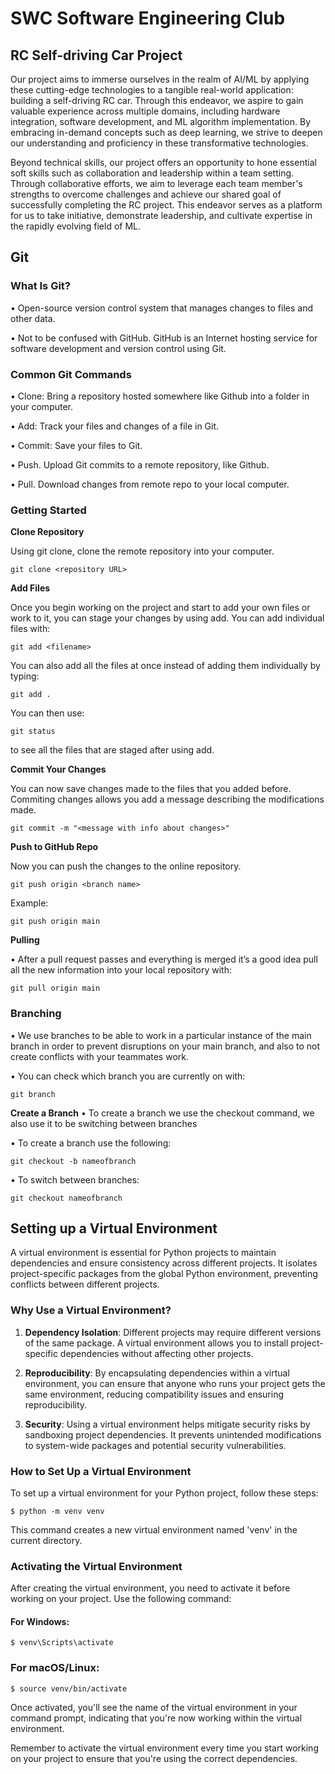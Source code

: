 # SWC Software Engineering Club

## RC Self-driving Car Project

Our project aims to immerse ourselves in the realm of AI/ML by applying these cutting-edge technologies to a tangible real-world application: building a self-driving RC car. Through this endeavor, we aspire to gain valuable experience across multiple domains, including hardware integration, software development, and ML algorithm implementation. By embracing in-demand concepts such as deep learning, we strive to deepen our understanding and proficiency in these transformative technologies.

Beyond technical skills, our project offers an opportunity to hone essential soft skills such as collaboration and leadership within a team setting. Through collaborative efforts, we aim to leverage each team member's strengths to overcome challenges and achieve our shared goal of successfully completing the RC project. This endeavor serves as a platform for us to take initiative, demonstrate leadership, and cultivate expertise in the rapidly evolving field of ML.

## Git

### What Is Git?

• Open-source version control system that manages changes to files
and other data.

• Not to be confused with GitHub. GitHub is an Internet hosting service
for software development and version control using Git.

### Common Git Commands

• Clone: Bring a repository hosted somewhere like Github into a folder
in your computer.

• Add: Track your files and changes of a file in Git.

• Commit: Save your files to Git.

• Push. Upload Git commits to a remote repository, like Github.

• Pull. Download changes from remote repo to your local computer.

### Getting Started

**Clone Repository**

Using git clone, clone the remote repository into your computer.

```console
git clone <repository URL>
```

**Add Files**

Once you begin working on the project and start to add your own files or work to it, you can stage your changes by using add. You can add individual files with:

```console
git add <filename>
```

You can also add all the files at once instead of adding them individually by typing:

```console
git add .
```

You can then use:

```console
git status
```

to see all the files that are staged after using add.

**Commit Your Changes**

You can now save changes made to the files that you added before. Commiting changes allows you add a message describing the modifications made.

```console
git commit -m "<message with info about changes>"
```

**Push to GitHub Repo**

Now you can push the changes to the online repository.

```console
git push origin <branch name>
```

Example:

```console
git push origin main
```

**Pulling**

• After a pull request passes and everything is merged it’s a good idea
pull all the new information into your local repository with:

```console
git pull origin main
```

### Branching

• We use branches to be able to work in a particular instance of the
main branch in order to prevent disruptions on your main branch, and
also to not create conflicts with your teammates work.

• You can check which branch you are currently on with:

```console
git branch
```

**Create a Branch**
• To create a branch we use the checkout command, we also use it to
be switching between branches

• To create a branch use the following:

```console
git checkout -b nameofbranch
```

• To switch between branches:

```console
git checkout nameofbranch
```

## Setting up a Virtual Environment

A virtual environment is essential for Python projects to maintain dependencies and ensure consistency across different projects. It isolates project-specific packages from the global Python environment, preventing conflicts between different projects.

### Why Use a Virtual Environment?

1. **Dependency Isolation**: Different projects may require different versions of the same package. A virtual environment allows you to install project-specific dependencies without affecting other projects.

2. **Reproducibility**: By encapsulating dependencies within a virtual environment, you can ensure that anyone who runs your project gets the same environment, reducing compatibility issues and ensuring reproducibility.

3. **Security**: Using a virtual environment helps mitigate security risks by sandboxing project dependencies. It prevents unintended modifications to system-wide packages and potential security vulnerabilities.

### How to Set Up a Virtual Environment

To set up a virtual environment for your Python project, follow these steps:

```console
$ python -m venv venv
```

This command creates a new virtual environment named 'venv' in the current directory.

### Activating the Virtual Environment

After creating the virtual environment, you need to activate it before working on your project. Use the following command:

#### For Windows:

```console
$ venv\Scripts\activate
```

### For macOS/Linux:

```console
$ source venv/bin/activate
```

Once activated, you'll see the name of the virtual environment in your command prompt, indicating that you're now working within the virtual environment.

Remember to activate the virtual environment every time you start working on your project to ensure that you're using the correct dependencies.
